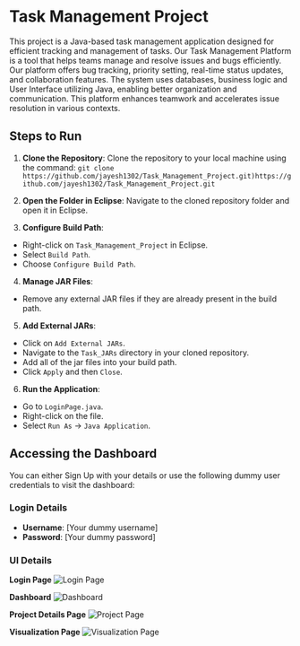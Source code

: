 # Task Management Project

This project is a Java-based task management application designed for efficient tracking and management of tasks. Our Task Management Platform is a tool that helps teams manage and resolve issues and bugs efficiently. Our platform offers bug tracking, priority setting, real-time status updates, and collaboration features. The system uses databases, business logic and User Interface utilizing Java, enabling better organization and communication. This platform enhances teamwork and accelerates issue resolution in various contexts.

## Steps to Run

1. **Clone the Repository**: 
   Clone the repository to your local machine using the command:
   ```git clone https://github.com/jayesh1302/Task_Management_Project.git)https://github.com/jayesh1302/Task_Management_Project.git```

2. **Open the Folder in Eclipse**: 
Navigate to the cloned repository folder and open it in Eclipse.

3. **Configure Build Path**:
- Right-click on `Task_Management_Project` in Eclipse.
- Select `Build Path`.
- Choose `Configure Build Path`.

4. **Manage JAR Files**:
- Remove any external JAR files if they are already present in the build path.

5. **Add External JARs**:
- Click on `Add External JARs`.
- Navigate to the `Task_JARs` directory in your cloned repository.
- Add all of the jar files into your build path.
- Click `Apply` and then `Close`.

6. **Run the Application**:
- Go to `LoginPage.java`.
- Right-click on the file.
- Select `Run As` -> `Java Application`.

## Accessing the Dashboard

You can either Sign Up with your details or use the following dummy user credentials to visit the dashboard:

### Login Details
- **Username**: [Your dummy username]
- **Password**: [Your dummy password]

### UI Details
**Login Page**
![Login Page](https://github.com/jayesh1302/Task_Management_Project/assets/46374452/636e9041-092f-4618-81f3-f1b204016720)

**Dashboard**
![Dashboard](https://github.com/jayesh1302/Task_Management_Project/assets/46374452/ef7b526d-22b1-4ff9-851d-c4a9b385a4ab)

**Project Details Page**
![Project Page](https://github.com/jayesh1302/Task_Management_Project/assets/46374452/4f5938a3-0b9a-49f7-a10f-1cd8d5325290)

**Visualization Page**
![Visualization Page](https://github.com/jayesh1302/Task_Management_Project/assets/46374452/2bdcdcbf-0dd9-4e6b-9ca1-634a4298e02f)


